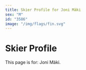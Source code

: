 ```yaml
---
title: Skier Profile for Joni Mäki
sex: "M"
id: "3586"
image: "/img/flags/fin.svg" 
---
```


# Skier Profile

This page is for: Joni Mäki.
    